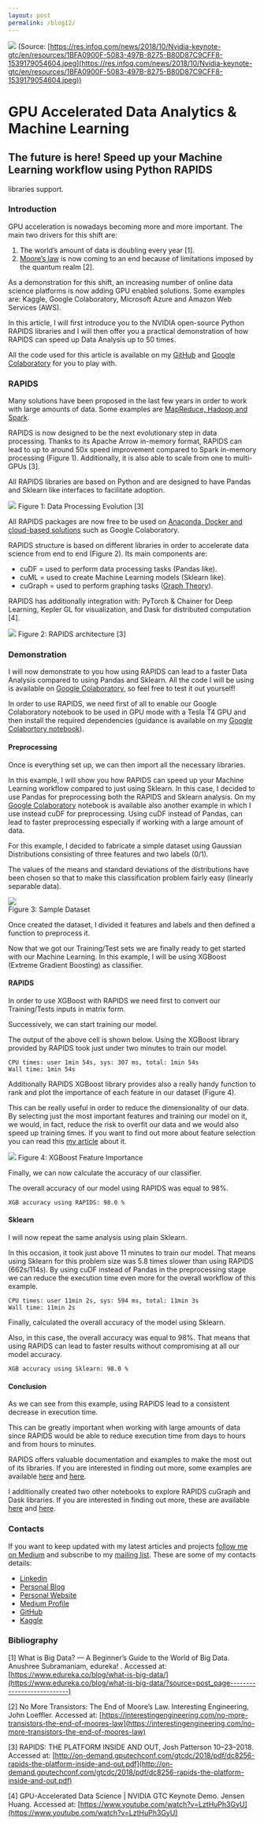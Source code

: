 ```yaml
---
layout: post
permalink: /blog12/
---
```


![](https://cdn-images-1.medium.com/max/2600/1*MvW5Sdj0r95REY0llCd3AQ.jpeg)
<span class="figcaption_hack">(Source:
[https://res.infoq.com/news/2018/10/Nvidia-keynote-gtc/en/resources/1BFA0900F-5083-497B-8275-B80D87C9CFF8-1539179054604.jpeg](https://res.infoq.com/news/2018/10/Nvidia-keynote-gtc/en/resources/1BFA0900F-5083-497B-8275-B80D87C9CFF8-1539179054604.jpeg))</span>

# GPU Accelerated Data Analytics & Machine Learning

## The future is here! Speed up your Machine Learning workflow using Python RAPIDS
libraries support.

### Introduction

GPU acceleration is nowadays becoming more and more important. The main two
drivers for this shift are:

1.  The world’s amount of data is doubling every year [1].
1.  [Moore’s law](https://www.youtube.com/watch?v=2ugsWUv-DVs) is now coming to an
end because of limitations imposed by the quantum realm [2].

As a demonstration for this shift, an increasing number of online data science
platforms is now adding GPU enabled solutions. Some examples are: Kaggle, Google
Colaboratory, Microsoft Azure and Amazon Web Services (AWS).

In this article, I will first introduce you to the NVIDIA open-source Python
RAPIDS libraries and I will then offer you a practical demonstration of how
RAPIDS can speed up Data Analysis up to 50 times.

All the code used for this article is available on my
[GitHub](https://github.com/pierpaolo28/Artificial-Intelligence-Projects/tree/master/NVIDIA-RAPIDS%20AI)
and [Google
Colaboratory](https://colab.research.google.com/drive/1oEoAxBbZONUqm4gt9w2PIzmLTa7IjjV9)
for you to play with.

### RAPIDS

Many solutions have been proposed in the last few years in order to work with
large amounts of data. Some examples are [MapReduce, Hadoop and
Spark](https://towardsdatascience.com/big-data-analysis-spark-and-hadoop-a11ba591c057).

RAPIDS is now designed to be the next evolutionary step in data processing.
Thanks to its Apache Arrow in-memory format, RAPIDS can lead to up to around 50x
speed improvement compared to Spark in-memory processing (Figure 1).
Additionally, it is also able to scale from one to multi-GPUs [3].

All RAPIDS libraries are based on Python and are designed to have Pandas and
Sklearn like interfaces to facilitate adoption.

![](https://cdn-images-1.medium.com/max/2600/1*878gvZ3l8DXP357A1m55jg.png)
<span class="figcaption_hack">Figure 1: Data Processing Evolution [3]</span>

All RAPIDS packages are now free to be used on [Anaconda, Docker and cloud-based
solutions](https://rapids.ai/) such as Google Colaboratory.

RAPIDS structure is based on different libraries in order to accelerate data
science from end to end (Figure 2). Its main components are:

* cuDF = used to perform data processing tasks (Pandas like).
* cuML = used to create Machine Learning models (Sklearn like).
* cuGraph = used to perform graphing tasks ([Graph
Theory](https://www.analyticsvidhya.com/blog/2018/09/introduction-graph-theory-applications-python/)).

RAPIDS has additionally integration with: PyTorch & Chainer for Deep Learning,
Kepler GL for visualization, and Dask for distributed computation [4].

![](https://cdn-images-1.medium.com/max/2600/1*kYer2MYrg3akmZdn2Z8RaQ.png)
<span class="figcaption_hack">Figure 2: RAPIDS architecture [3]</span>

### Demonstration

I will now demonstrate to you how using RAPIDS can lead to a faster Data
Analysis compared to using Pandas and Sklearn. All the code I will be using is
available on [Google
Colaboratory](https://colab.research.google.com/drive/1oEoAxBbZONUqm4gt9w2PIzmLTa7IjjV9),
so feel free to test it out yourself!

In order to use RAPIDS, we need first of all to enable our Google Colaboratory
notebook to be used in GPU mode with a Tesla T4 GPU and then install the
required dependencies (guidance is available on my [Google Colabortory
notebook](https://drive.google.com/open?id=1oEoAxBbZONUqm4gt9w2PIzmLTa7IjjV9)).

#### Preprocessing

Once is everything set up, we can then import all the necessary libraries.

<script src="https://gist.github.com/pierpaolo28/566a64359db2440db7f4a7e50ac1cee2.js"></script>

In this example, I will show you how RAPIDS can speed up your Machine Learning
workflow compared to just using Sklearn. In this case, I decided to use Pandas
for preprocessing both the RAPIDS and Sklearn analysis. On my [Google
Colaboratory](https://drive.google.com/open?id=1oEoAxBbZONUqm4gt9w2PIzmLTa7IjjV9)
notebook is available also another example in which I use instead cuDF for
preprocessing. Using cuDF instead of Pandas, can lead to faster preprocessing
especially if working with a large amount of data.

For this example, I decided to fabricate a simple dataset using Gaussian
Distributions consisting of three features and two labels (0/1).

<script src="https://gist.github.com/pierpaolo28/fbd17893576019f4c29ebe3f01bcb226.js"></script>

The values of the means and standard deviations of the distributions have been
chosen so that to make this classification problem fairly easy (linearly
separable data).

![](https://cdn-images-1.medium.com/max/2000/1*MtzZAGyFwyf0LkeccAH7Ig.png) <br>
<span class="figcaption_hack">Figure 3: Sample Dataset</span>

Once created the dataset, I divided it features and labels and then defined a
function to preprocess it.

<script src="https://gist.github.com/pierpaolo28/5f45676f672689c78ded108862de6205.js"></script>

Now that we got our Training/Test sets we are finally ready to get started with
our Machine Learning. In this example, I will be using XGBoost (Extreme Gradient
Boosting) as classifier.

#### RAPIDS

In order to use XGBoost with RAPIDS we need first to convert our Training/Tests
inputs in matrix form.

<script src="https://gist.github.com/pierpaolo28/1329620ba8a603d8837e575fe7d93c21.js"></script>

Successively, we can start training our model.

<script src="https://gist.github.com/pierpaolo28/7642cc074fd7f0062fc909bb8b98d9b5.js"></script>

The output of the above cell is shown below. Using the XGBoost library provided
by RAPIDS took just under two minutes to train our model.

    CPU times: user 1min 54s, sys: 307 ms, total: 1min 54s
    Wall time: 1min 54s

Additionally RAPIDS XGBoost library provides also a really handy function to
rank and plot the importance of each feature in our dataset (Figure 4).

<script src="https://gist.github.com/pierpaolo28/e68f8bf70586585ff8dcd3372308668e.js"></script>

This can be really useful in order to reduce the dimensionality of our data. By
selecting just the most important features and training our model on it, we
would, in fact, reduce the risk to overfit our data and we would also speed up
training times. If you want to find out more about feature selection you can
read this [my
article](https://towardsdatascience.com/svm-feature-selection-and-kernels-840781cc1a6c)
about it.

![](https://cdn-images-1.medium.com/max/2000/1*Zuf5kYJa3j1fLKwr9OSY9A.png)
<span class="figcaption_hack">Figure 4: XGBoost Feature Importance</span>

Finally, we can now calculate the accuracy of our classifier.

<script src="https://gist.github.com/pierpaolo28/5a8bb1ae7b535d10f67e5357fdf30022.js"></script>

The overall accuracy of our model using RAPIDS was equal to 98%.

    XGB accuracy using RAPIDS: 98.0 %

#### Sklearn

I will now repeat the same analysis using plain Sklearn.

<script src="https://gist.github.com/pierpaolo28/45b1fabde7c642955ef71c3b5889ee82.js"></script>

In this occasion, it took just above 11 minutes to train our model. That means
using Sklearn for this problem size was 5.8 times slower than using RAPIDS
(662s/114s). By using cuDF instead of Pandas in the preprocessing stage we can
reduce the execution time even more for the overall workflow of this example.

    CPU times: user 11min 2s, sys: 594 ms, total: 11min 3s
    Wall time: 11min 2s

Finally, calculated the overall accuracy of the model using Sklearn.

<script src="https://gist.github.com/pierpaolo28/1f3112e5f3e96a919e28beefa8b07330.js"></script>

Also, in this case, the overall accuracy was equal to 98%. That means that using
RAPIDS can lead to faster results without compromising at all our model
accuracy.

    XGB accuracy using Sklearn: 98.0 %

#### Conclusion

As we can see from this example, using RAPIDS lead to a consistent decrease in
execution time.

This can be greatly important when working with large amounts of data since
RAPIDS would be able to reduce execution time from days to hours and from hours
to minutes.

RAPIDS offers valuable documentation and examples to make the most out of its
libraries. If you are interested in finding out more, some examples are
available [here](https://github.com/rapidsai/notebooks) and
[here](https://github.com/rapidsai/notebooks-extended).

I additionally created two other notebooks to explore RAPIDS cuGraph and Dask
libraries. If you are interested in finding out more, these are available
[here](https://drive.google.com/open?id=1cb40U3gdXZ7ASQsWZypzBFrrFOKpvnbB) and
[here](https://drive.google.com/open?id=1jrHoqh_zH7lIsWNsyfRaq0aUARkkW1s2).

### Contacts

If you want to keep updated with my latest articles and projects [follow me on
Medium](https://medium.com/@pierpaoloippolito28?source=post_page---------------------------)
and subscribe to my [mailing
list](http://eepurl.com/gwO-Dr?source=post_page---------------------------).
These are some of my contacts details:

* [Linkedin](https://uk.linkedin.com/in/pier-paolo-ippolito-202917146?source=post_page---------------------------)
* [Personal
Blog](https://pierpaolo28.github.io/blog/?source=post_page---------------------------)
* [Personal
Website](https://pierpaolo28.github.io/?source=post_page---------------------------)
* [Medium
Profile](https://towardsdatascience.com/@pierpaoloippolito28?source=post_page---------------------------)
* [GitHub](https://github.com/pierpaolo28?source=post_page---------------------------)
* [Kaggle](https://www.kaggle.com/pierpaolo28?source=post_page---------------------------)

### Bibliography

[1] What is Big Data? — A Beginner’s Guide to the World of Big Data. Anushree
Subramaniam, edureka! . Accessed at:
[https://www.edureka.co/blog/what-is-big-data/](https://www.edureka.co/blog/what-is-big-data/?source=post_page---------------------------)

[2] No More Transistors: The End of Moore’s Law. Interesting Engineering, John
Loeffler. Accessed at:
[https://interestingengineering.com/no-more-transistors-the-end-of-moores-law](https://interestingengineering.com/no-more-transistors-the-end-of-moores-law)

[3] RAPIDS: THE PLATFORM INSIDE AND OUT, Josh Patterson 10–23–2018. Accessed at:
[http://on-demand.gputechconf.com/gtcdc/2018/pdf/dc8256-rapids-the-platform-inside-and-out.pdf](http://on-demand.gputechconf.com/gtcdc/2018/pdf/dc8256-rapids-the-platform-inside-and-out.pdf)

[4] GPU-Accelerated Data Science | NVIDIA GTC Keynote Demo. Jensen Huang.
Accessed at:
[https://www.youtube.com/watch?v=LztHuPh3GyU](https://www.youtube.com/watch?v=LztHuPh3GyU)
